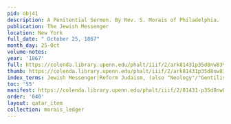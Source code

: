 ```yaml
---
pid: obj41
description: A Penitential Sermon. By Rev. S. Morais of Philadelphia.
publication: The Jewish Messenger
location: New York
full_date: " October 25, 1867"
month_day: 25-Oct
volume-notes:
year: '1867'
full: https://colenda.library.upenn.edu/phalt/iiif/2/ark81431p35d8nw83%2FSHA256E-s8060358--669b6fb0a7a7c74eaeebe8044e67a316e98be5d13bdd984a2844447caff448ab.jpeg/full/3500,/0/default.jpg
thumb: https://colenda.library.upenn.edu/phalt/iiif/2/ark81431p35d8nw83%2FSHA256E-s8060358--669b6fb0a7a7c74eaeebe8044e67a316e98be5d13bdd984a2844447caff448ab.jpeg/full/!200,200/0/default.jpg
index_terms: Jewish Messenger|Reform Judaism, (also "Neology"/"Gentilism")
toc: '55'
manifest: https://colenda.library.upenn.edu/phalt/iiif/2/81431-p35d8nw83/manifest
order: '040'
layout: qatar_item
collection: morais_ledger
---
```

